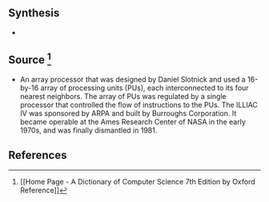 ## Synthesis
- 
## Source [^1]
- An array processor that was designed by Daniel Slotnick and used a 16-by-16 array of processing units (PUs), each interconnected to its four nearest neighbors. The array of PUs was regulated by a single processor that controlled the flow of instructions to the PUs. The ILLIAC IV was sponsored by ARPA and built by Burroughs Corporation. It became operable at the Ames Research Center of NASA in the early 1970s, and was finally dismantled in 1981.
## References

[^1]: [[Home Page - A Dictionary of Computer Science 7th Edition by Oxford Reference]]